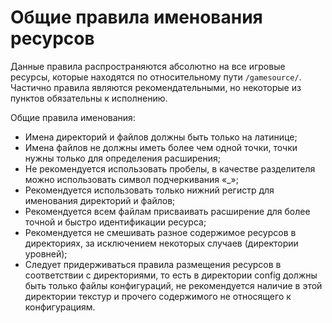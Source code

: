 ---
---

# Общие правила именования ресурсов

Данные правила распространяются абсолютно на все игровые ресурсы, 
которые находятся по относительному пути `/gamesource/`. Частично правила являются рекомендательными, 
но некоторые из пунктов обязательны к исполнению.

Общие правила именования:
* Имена директорий и файлов должны быть только на латинице;
* Имена файлов не должны иметь более чем одной точки, точки нужны только для определения расширения;
* Не рекомендуется использовать пробелы, в качестве разделителя можно использовать символ подчеркивания «_»;
* Рекомендуется использовать только нижний регистр для именования директорий и файлов;
* Рекомендуется всем файлам присваивать расширение для более точной и быстро идентификации ресурса;
* Рекомендуется не смешивать разное содержимое ресурсов в директориях, за исключением некоторых случаев (директории уровней);
* Следует придерживаться правила размещения ресурсов в соответствии с директориями, то есть в директории config должны быть только файлы конфигураций, не рекомендуется наличие в этой директории текстур и прочего содержимого не относящего к конфигурациям.

